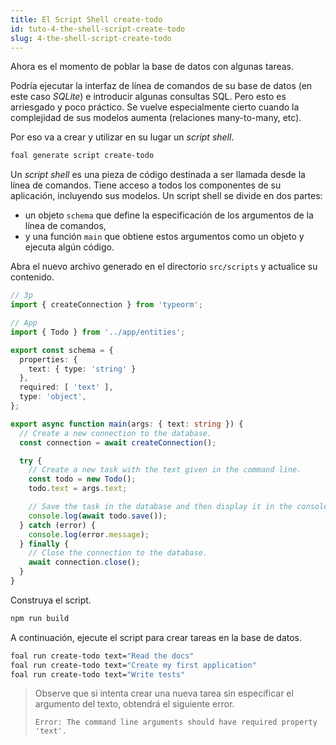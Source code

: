 ```yaml
---
title: El Script Shell create-todo
id: tuto-4-the-shell-script-create-todo
slug: 4-the-shell-script-create-todo
---
```


Ahora es el momento de poblar la base de datos con algunas tareas.

Podría ejecutar la interfaz de línea de comandos de su base de datos (en este caso *SQLite*) e introducir algunas consultas SQL. Pero esto es arriesgado y poco práctico. Se vuelve especialmente cierto cuando la complejidad de sus modelos aumenta (relaciones many-to-many, etc).

Por eso va a crear y utilizar en su lugar un *script shell*.

```sh
foal generate script create-todo
```

Un *script shell* es una pieza de código destinada a ser llamada desde la línea de comandos. Tiene acceso a todos los componentes de su aplicación, incluyendo sus modelos. Un script shell se divide en dos partes:

- un objeto `schema` que define la especificación de los argumentos de la línea de comandos,
- y una función `main` que obtiene estos argumentos como un objeto y ejecuta algún código.

Abra el nuevo archivo generado en el directorio `src/scripts` y actualice su contenido.

```typescript
// 3p
import { createConnection } from 'typeorm';

// App
import { Todo } from '../app/entities';

export const schema = {
  properties: {
    text: { type: 'string' }
  },
  required: [ 'text' ],
  type: 'object',
};

export async function main(args: { text: string }) {
  // Create a new connection to the database.
  const connection = await createConnection();

  try {
    // Create a new task with the text given in the command line.
    const todo = new Todo();
    todo.text = args.text;

    // Save the task in the database and then display it in the console.
    console.log(await todo.save());
  } catch (error) {
    console.log(error.message);
  } finally {
    // Close the connection to the database.
    await connection.close();
  }
}

```

Construya el script.

```sh
npm run build
```

A continuación, ejecute el script para crear tareas en la base de datos.

```sh
foal run create-todo text="Read the docs"
foal run create-todo text="Create my first application"
foal run create-todo text="Write tests"
```

> Observe que si intenta crear una nueva tarea sin especificar el argumento del texto, obtendrá el siguiente error.
>
> `Error: The command line arguments should have required property 'text'.`
